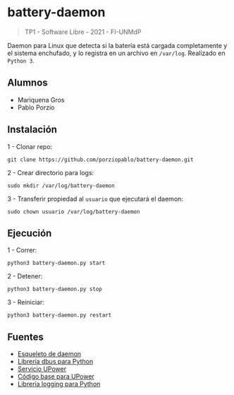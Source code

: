 # battery-daemon
> TP1 - Software Libre - 2021 - FI-UNMdP

Daemon para Linux que detecta si la batería está cargada completamente y el sistema enchufado, y lo registra en un archivo en `/var/log`. Realizado en `Python 3`.

## Alumnos 
  - Mariquena Gros
  - Pablo Porzio


## Instalación

1 - Clonar repo:

```
git clone https://github.com/porziopablo/battery-daemon.git
```

2 - Crear directorio para logs:

```
sudo mkdir /var/log/battery-daemon
```

3 - Transferir propiedad al `usuario` que ejecutará el daemon:

```
sudo chown usuario /var/log/battery-daemon
```

## Ejecución

1 - Correr: 

```
python3 battery-daemon.py start
```

2 - Detener: 

```
python3 battery-daemon.py stop
```


3 - Reiniciar:

```
python3 battery-daemon.py restart
```

## Fuentes

- [Esqueleto de daemon](https://www.jejik.com/articles/2007/02/a_simple_unix_linux_daemon_in_python/)
- [Librería dbus para Python](https://dbus.freedesktop.org/doc/dbus-python/tutorial.html)
- [Servicio UPower](https://upower.freedesktop.org/docs/Device.html)
- [Código base para UPower](https://gist.github.com/kjmkznr/1343846)
- [Librería logging para Python](https://docs.python.org/3/howto/logging.html)
